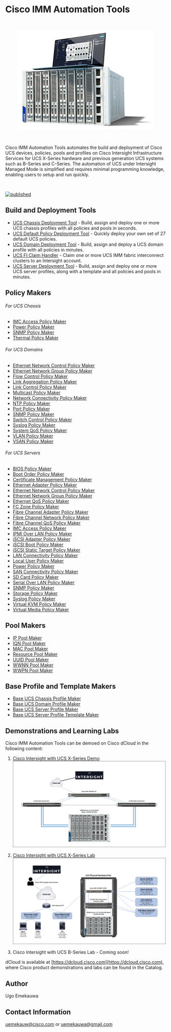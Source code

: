 # Cisco IMM Automation Tools

<br>
<p align="center">
  <img alt="Cisco IMM Automation Tools Title Graphic" title="Cisco IMM Automation Tools Title Graphic" src="./src/assets/Cisco_IMM_Automation_Tools_Title_Graphic.png">
</p>  
<br>
<p>
  Cisco IMM Automation Tools automates the build and deployment of Cisco UCS devices, policies, pools and profiles on Cisco Intersight Infrastructure Services for UCS X-Series hardware and previous generation UCS systems such as B-Series and C-Series. The automation of UCS under Intersight Managed Mode is simplified and requires minimal programming knowledge, enabling users to setup and run quickly.
</p>
<br>

[![published](https://static.production.devnetcloud.com/codeexchange/assets/images/devnet-published.svg)](https://developer.cisco.com/codeexchange/github/repo/ugo-emekauwa/cisco-imm-automation-tools)

## Build and Deployment Tools
- [UCS Chassis Deployment Tool](./src/deployment_tools/ucs_chassis_deployment_tool) - Build, assign and deploy one or more UCS chassis profiles with all policies and pools in seconds.
- [UCS Default Policy Deployment Tool](./src/deployment_tools/ucs_default_policy_deployment_tool) - Quickly deploy your own set of 27 default UCS policies.
- [UCS Domain Deployment Tool](./src/deployment_tools/ucs_domain_deployment_tool) - Build, assign and deploy a UCS domain profile with all policies in minutes.
- [UCS FI Claim Handler](./src/deployment_tools/ucs_fi_claim_handler) - Claim one or more UCS IMM fabric interconnect clusters to an Intersight account.
- [UCS Server Deployment Tool](./src/deployment_tools/ucs_server_deployment_tool) - Build, assign and deploy one or more UCS server profiles, along with a template and all policies and pools in minutes.

## Policy Makers

###### For UCS Chassis
- [IMC Access Policy Maker](./src/policy_makers/imc_access_policy_maker)
- [Power Policy Maker](./src/policy_makers/power_policy_maker)
- [SNMP Policy Maker](./src/policy_makers/snmp_policy_maker)
- [Thermal Policy Maker](./src/policy_makers/thermal_policy_maker)

###### For UCS Domains
- [Ethernet Network Control Policy Maker](./src/policy_makers/ethernet_network_control_policy_maker)
- [Ethernet Network Group Policy Maker](./src/policy_makers/ethernet_network_group_policy_maker)
- [Flow Control Policy Maker](./src/policy_makers/flow_control_policy_maker)
- [Link Aggregation Policy Maker](./src/policy_makers/link_aggregation_policy_maker)
- [Link Control Policy Maker](./src/policy_makers/link_control_policy_maker)
- [Multicast Policy Maker](./src/policy_makers/multicast_policy_maker)
- [Network Connectivity Policy Maker](./src/policy_makers/network_connectivity_policy_maker)
- [NTP Policy Maker](./src/policy_makers/ntp_policy_maker)
- [Port Policy Maker](./src/policy_makers/port_policy_maker)
- [SNMP Policy Maker](./src/policy_makers/snmp_policy_maker)
- [Switch Control Policy Maker](./src/policy_makers/switch_control_policy_maker)
- [Syslog Policy Maker](./src/policy_makers/syslog_policy_maker)
- [System QoS Policy Maker](./src/policy_makers/system_qos_policy_maker)
- [VLAN Policy Maker](./src/policy_makers/vlan_policy_maker)
- [VSAN Policy Maker](./src/policy_makers/vsan_policy_maker)

###### For UCS Servers
- [BIOS Policy Maker](./src/policy_makers/bios_policy_maker)
- [Boot Order Policy Maker](./src/policy_makers/boot_order_policy_maker)
- [Certificate Management Policy Maker](./src/policy_makers/cert_mgmt_policy_maker)
- [Ethernet Adapter Policy Maker](./src/policy_makers/ethernet_adapter_policy_maker)
- [Ethernet Network Control Policy Maker](./src/policy_makers/ethernet_network_control_policy_maker)
- [Ethernet Network Group Policy Maker](./src/policy_makers/ethernet_network_group_policy_maker)
- [Ethernet QoS Policy Maker](./src/policy_makers/ethernet_qos_policy_maker)
- [FC Zone Policy Maker](./src/policy_makers/fc_zone_policy_maker)
- [Fibre Channel Adapter Policy Maker](./src/policy_makers/fibre_channel_adapter_policy_maker)
- [Fibre Channel Network Policy Maker](./src/policy_makers/fibre_channel_network_policy_maker)
- [Fibre Channel QoS Policy Maker](./src/policy_makers/fibre_channel_qos_policy_maker)
- [IMC Access Policy Maker](./src/policy_makers/imc_access_policy_maker)
- [IPMI Over LAN Policy Maker](./src/policy_makers/ipmi_over_lan_policy_maker)
- [iSCSI Adapter Policy Maker](./src/policy_makers/iscsi_adapter_policy_maker)
- [iSCSI Boot Policy Maker](./src/policy_makers/iscsi_boot_policy_maker)
- [iSCSI Static Target Policy Maker](./src/policy_makers/iscsi_static_target_policy_maker)
- [LAN Connectivity Policy Maker](./src/policy_makers/lan_connectivity_policy_maker)
- [Local User Policy Maker](./src/policy_makers/local_user_policy_maker)
- [Power Policy Maker](./src/policy_makers/power_policy_maker)
- [SAN Connectivity Policy Maker](./src/policy_makers/san_connectivity_policy_maker)
- [SD Card Policy Maker](./src/policy_makers/sd_card_policy_maker)
- [Serial Over LAN Policy Maker](./src/policy_makers/serial_over_lan_policy_maker)
- [SNMP Policy Maker](./src/policy_makers/snmp_policy_maker)
- [Storage Policy Maker](./src/policy_makers/storage_policy_maker)
- [Syslog Policy Maker](./src/policy_makers/syslog_policy_maker)
- [Virtual KVM Policy Maker](./src/policy_makers/virtual_kvm_policy_maker)
- [Virtual Media Policy Maker](./src/policy_makers/virtual_media_policy_maker)

## Pool Makers
- [IP Pool Maker](./src/pool_makers/ip_pool_maker)
- [IQN Pool Maker](./src/pool_makers/iqn_pool_maker)
- [MAC Pool Maker](./src/pool_makers/mac_pool_maker)
- [Resource Pool Maker](./src/pool_makers/resource_pool_maker)
- [UUID Pool Maker](./src/pool_makers/uuid_pool_maker)
- [WWNN Pool Maker](./src/pool_makers/wwnn_pool_maker)
- [WWPN Pool Maker](./src/pool_makers/wwpn_pool_maker)

## Base Profile and Template Makers
- [Base UCS Chassis Profile Maker](./src/profile_makers/ucs_chassis_profile_maker)
- [Base UCS Domain Profile Maker](./src/profile_makers/ucs_domain_profile_maker)
- [Base UCS Server Profile Maker](./src/profile_makers/ucs_server_profile_maker)
- [Base UCS Server Profile Template Maker](./src/profile_makers/ucs_server_profile_template_maker)

## Demonstrations and Learning Labs
Cisco IMM Automation Tools can be demoed on Cisco dCloud in the following content:

1. [Cisco Intersight with UCS X-Series Demo](https://dcloud2-rtp.cisco.com/content/instantdemo/cisco-intersight-mode-with-ucs-x-series-v1-instant-demo-2)
![Cisco UCS X-Series Demo Topology](./src/assets/Cisco_UCS_X-Series_Demo_Topology.png "Cisco UCS X-Series Demo Topology")

2. [Cisco Intersight with UCS X-Series Lab](https://dcloud2.cisco.com/demo/cisco-intersight-management-with-x-series-lab-v1)
![Cisco UCS X-Series Lab Topology](./src/assets/Cisco_UCS_X-Series_Lab_Topology.png "Cisco UCS X-Series Lab Topology")

3. Cisco Intersight with UCS B-Series Lab - Coming soon!

dCloud is available at [https://dcloud.cisco.com](https://dcloud.cisco.com), where Cisco product demonstrations and labs can be found in the Catalog.

## Author
Ugo Emekauwa

## Contact Information
uemekauw@cisco.com or uemekauwa@gmail.com

